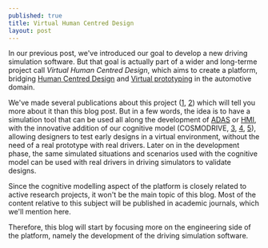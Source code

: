 ```yaml
---
published: true
title: Virtual Human Centred Design
layout: post
---
```

In our previous post, we've introduced our goal to develop a new driving simulation software. But that goal is actually part of a wider and long-terme project call *Virtual Human Centred Design*, which aims to create a platform, bridging [Human Centred Design](https://en.wikipedia.org/wiki/Human-centered_design) and [Virtual prototyping](https://en.wikipedia.org/wiki/Virtual_prototyping) in the automotive domain.

We've made several publications about this project ([1], [2]) which will tell you more about it than this blog post. But in a few words, the idea is to have a simulation tool that can be used all along the development of [ADAS](https://en.wikipedia.org/wiki/Advanced_driver-assistance_systems) or [HMI](https://en.wikipedia.org/wiki/User_interface), with the innovative addition of our cognitive model (COSMODRIVE, [3], [4], [5]), allowing designers to test early designs in a virtual environment, without the need of a real prototype with real drivers. Later on in the development phase, the same simulated situations and scenarios used with the cognitive model can be used with real drivers in driving simulators to validate designs.

Since the cognitive modelling aspect of the platform is closely related to active research projects, it won't be the main topic of this blog. Most of the content relative to this subject will be published in academic journals, which we'll mention here.

Therefore, this blog will start by focusing more on the engineering side of the platform, namely the development of the driving simulation software.

[1]: https://www.esi-group.com/resources/technical-paper/use-cognitive-simulation-model-driver-support-virtual-human-centred-design-v-hcd-adas-and-automated
[2]: https://www.researchgate.net/publication/325466857_Use_of_a_cognitive_simulation_model_of_the_driver_to_support_the_Virtual_Human_Centred_Design_V-HCD_of_ADAS_and_automated_vehicles
[3]: https://www.researchgate.net/publication/281074875_A_computational_model_for_car_drivers_situation_awareness_simulation_Cosmodrive
[4]: https://www.researchgate.net/publication/242182916_Modelisation_et_simulation_cognitive_de_l'operateur_humain_une_application_a_la_conduite_automobile
[5]: https://www.researchgate.net/publication/326956022_Computational_Driver_Model_in_Transport_Engineering_COSMODRIVE
